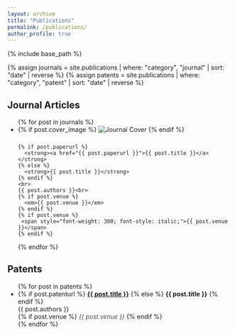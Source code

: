 ```yaml
---
layout: archive
title: "Publications"
permalink: /publications/
author_profile: true
---
```


{% include base_path %}

{% assign journals = site.publications | where: "category", "journal" | sort: "date" | reverse %}
{% assign patents = site.publications | where: "category", "patent" | sort: "date" | reverse %}

<h2>Journal Articles</h2>
<ul>
{% for post in journals %}
  <li>
    {% if post.cover_image %}
      <img src="{{ post.cover_image }}" alt="Journal Cover" style="max-width:200px; margin-bottom:10px;">
    {% endif %}
    
    {% if post.paperurl %}
      <strong><a href="{{ post.paperurl }}">{{ post.title }}</a></strong>
    {% else %}
      <strong>{{ post.title }}</strong>
    {% endif %}
    <br>
    {{ post.authors }}<br>
    {% if post.venue %}
      <em>{{ post.venue }}</em>
    {% endif %}
    {% if post.venue %}
     <span style="font-weight: 300; font-style: italic;">{{ post.venue }}</span>
    {% endif %}
  </li>
{% endfor %}
</ul>


<h2>Patents</h2>
<ul>
{% for post in patents %}
  <li>
    {% if post.patenturl %}
      <strong><a href="{{ post.patenturl }}">{{ post.title }}</a></strong>
    {% else %}
      <strong>{{ post.title }}</strong>
    {% endif %}
    <br>
    {{ post.authors }}<br>
    {% if post.venue %}
     <span style="font-weight: 300; font-style: italic;">{{ post.venue }}</span>
    {% endif %}
  </li>
{% endfor %}
</ul>
